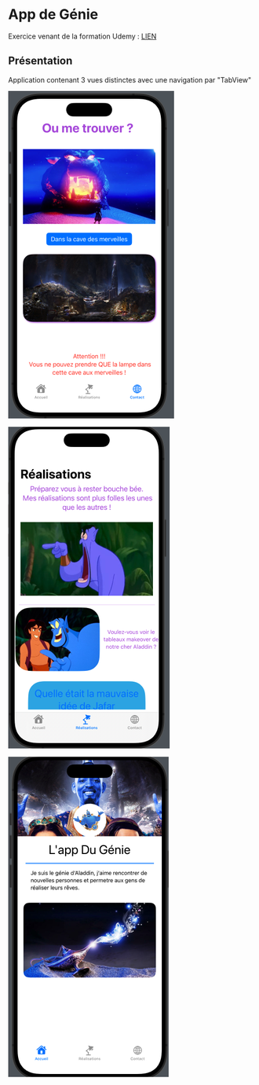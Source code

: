 # **App de Génie**

Exercice venant de la formation Udemy : [LIEN](https://www.udemy.com/share/1072m83@B61Ny7_78aw3W6h6OS_tdKG3vIkdA-mwPpUxfOmYaHodwd6DpXMAj5QC9Camo83YsQ==/)


## Présentation

Application contenant 3 vues distinctes avec une navigation par "TabView"

![1](https://github.com/MathieuDurand28/AppDeGenie/blob/main/1.png)

![2](https://github.com/MathieuDurand28/AppDeGenie/blob/main/2.png)

![3](https://github.com/MathieuDurand28/AppDeGenie/blob/main/3.png)



